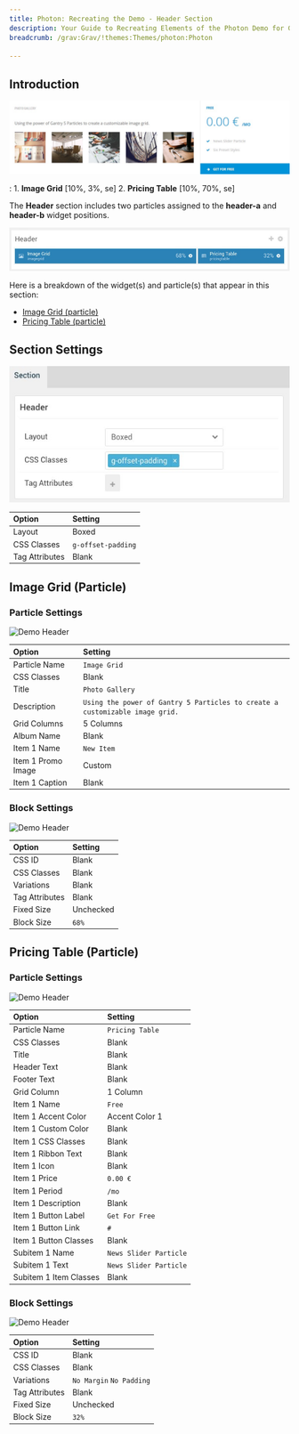 ```yaml
---
title: Photon: Recreating the Demo - Header Section
description: Your Guide to Recreating Elements of the Photon Demo for Grav
breadcrumb: /grav:Grav/!themes:Themes/photon:Photon

---
```


## Introduction

![](assets/demo_3.jpeg)

:	1. **Image Grid** [10%, 3%, se]
	2. **Pricing Table** [10%, 70%, se]

The **Header** section includes two particles assigned to the **header-a** and **header-b** widget positions.

![](assets/home_header.jpeg)

Here is a breakdown of the widget(s) and particle(s) that appear in this section:

* [Image Grid (particle)](#image-grid-(particle))
* [Pricing Table (particle)](#pricing-grid-(particle))

## Section Settings

![](assets/demo_header_settings.jpeg)

| Option           | Setting            |
| :--------------- | :----------        |
| Layout           | Boxed              |
| CSS Classes      | `g-offset-padding` |
| Tag Attributes   | Blank              |

## Image Grid (Particle)

### Particle Settings

![Demo Header](demo_header_1.jpeg)

| Option             | Setting                                                                      |
| :-----             | :-----                                                                       |
| Particle Name      | `Image Grid`                                                                 |
| CSS Classes        | Blank                                                                        |
| Title              | `Photo Gallery`                                                              |
| Description        | `Using the power of Gantry 5 Particles to create a customizable image grid.` |
| Grid Columns       | 5 Columns                                                                    |
| Album Name         | Blank                                                                        |
| Item 1 Name        | `New Item`                                                                   |
| Item 1 Promo Image | Custom                                                                       |
| Item 1 Caption     | Blank                                                                        |

### Block Settings

![Demo Header](demo_header_2.jpeg)

| Option         | Setting   |
| :-----         | :-----    |
| CSS ID         | Blank     |
| CSS Classes    | Blank     |
| Variations     | Blank     |
| Tag Attributes | Blank     |
| Fixed Size     | Unchecked |
| Block Size     | `68%`     |

## Pricing Table (Particle)

### Particle Settings

![Demo Header](demo_header_3.jpeg)

| Option                 | Setting                |
| :-----                 | :-----                 |
| Particle Name          | `Pricing Table`        |
| CSS Classes            | Blank                  |
| Title                  | Blank                  |
| Header Text            | Blank                  |
| Footer Text            | Blank                  |
| Grid Column            | 1 Column               |
| Item 1 Name            | `Free`                 |
| Item 1 Accent Color    | Accent Color 1         |
| Item 1 Custom Color    | Blank                  |
| Item 1 CSS Classes     | Blank                  |
| Item 1 Ribbon Text     | Blank                  |
| Item 1 Icon            | Blank                  |
| Item 1 Price           | `0.00 €`               |
| Item 1 Period          | `/mo`                  |
| Item 1 Description     | Blank                  |
| Item 1 Button Label    | `Get For Free`         |
| Item 1 Button Link     | `#`                    |
| Item 1 Button Classes  | Blank                  |
| Subitem 1 Name         | `News Slider Particle` |
| Subitem 1 Text         | `News Slider Particle` |
| Subitem 1 Item Classes | Blank                  |

### Block Settings

![Demo Header](demo_header_4.jpeg)

| Option         | Setting                  |
| :-----         | :-----                   |
| CSS ID         | Blank                    |
| CSS Classes    | Blank                    |
| Variations     | `No Margin` `No Padding` |
| Tag Attributes | Blank                    |
| Fixed Size     | Unchecked                |
| Block Size     | `32%`                    |

